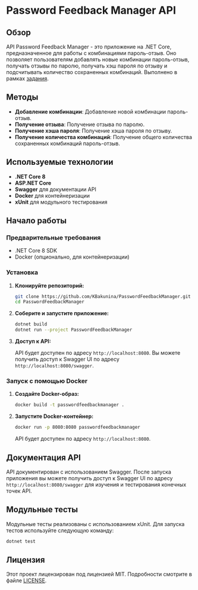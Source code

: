 # Password Feedback Manager API

## Обзор

API Password Feedback Manager - это приложение на .NET Core, предназначенное для работы с комбинациями пароль-отзыв. Оно позволяет пользователям добавлять новые комбинации пароль-отзыв, получать отзывы по паролю, получать хэш пароля по отзыву и подсчитывать количество сохраненных комбинаций.
Выполнено в рамках [задания](Task.docx).

## Методы

- **Добавление комбинации**: Добавление новой комбинации пароль-отзыв.
- **Получение отзыва**: Получение отзыва по паролю.
- **Получение хэша пароля**: Получение хэша пароля по отзыву.
- **Получение количества комбинаций**: Получение общего количества сохраненных комбинаций пароль-отзыв.

## Используемые технологии

- **.NET Core 8**
- **ASP.NET Core**
- **Swagger** для документации API
- **Docker** для контейнеризации
- **xUnit** для модульного тестирования

## Начало работы

### Предварительные требования

- .NET Core 8 SDK
- Docker (опционально, для контейнеризации)

### Установка

1. **Клонируйте репозиторий:**

    ```sh
    git clone https://github.com/KBakunina/PasswordFeedbackManager.git
    cd PasswordFeedbackManager
    ```

2. **Соберите и запустите приложение:**

    ```sh
    dotnet build
    dotnet run --project PasswordFeedbackManager
    ```

3. **Доступ к API:**

    API будет доступен по адресу `http://localhost:8080`. Вы можете получить доступ к Swagger UI по адресу `http://localhost:8080/swagger`.

### Запуск с помощью Docker

1. **Создайте Docker-образ:**

    ```sh
    docker build -t passwordfeedbackmanager .
    ```

2. **Запустите Docker-контейнер:**

    ```sh
    docker run -p 8080:8080 passwordfeedbackmanager
    ```

    API будет доступен по адресу `http://localhost:8080`.

## Документация API

API документирован с использованием Swagger. После запуска приложения вы можете получить доступ к Swagger UI по адресу `http://localhost:8080/swagger` для изучения и тестирования конечных точек API.

## Модульные тесты

Модульные тесты реализованы с использованием xUnit. Для запуска тестов используйте следующую команду:

```sh
dotnet test
```
## Лицензия

Этот проект лицензирован под лицензией MIT. Подробности смотрите в файле [LICENSE](LICENSE.txt).
